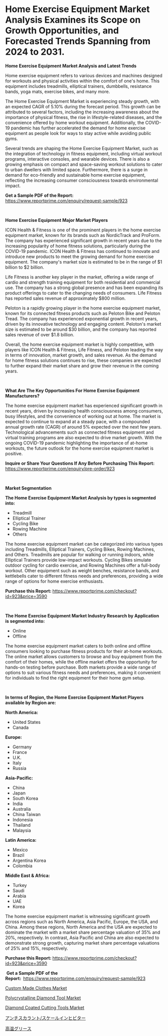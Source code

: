 <p><h1>Home Exercise Equipment Market Analysis Examines its Scope on Growth Opportunities, and Forecasted Trends Spanning from 2024 to 2031.</h1></p><p><strong>Home Exercise Equipment Market Analysis and Latest Trends</strong></p>
<p><p>Home exercise equipment refers to various devices and machines designed for workouts and physical activities within the comfort of one's home. This equipment includes treadmills, elliptical trainers, dumbbells, resistance bands, yoga mats, exercise bikes, and many more.</p><p>The Home Exercise Equipment Market is experiencing steady growth, with an expected CAGR of 5.10% during the forecast period. This growth can be attributed to several factors, including the increasing awareness about the importance of physical fitness, the rise in lifestyle-related diseases, and the convenience offered by home workout equipment. Additionally, the COVID-19 pandemic has further accelerated the demand for home exercise equipment as people look for ways to stay active while avoiding public gyms.</p><p>Several trends are shaping the Home Exercise Equipment Market, such as the integration of technology in fitness equipment, including virtual workout programs, interactive consoles, and wearable devices. There is also a growing emphasis on compact and space-saving workout solutions to cater to urban dwellers with limited space. Furthermore, there is a surge in demand for eco-friendly and sustainable home exercise equipment, reflecting the increasing consumer consciousness towards environmental impact.</p></p>
<p><strong>Get a Sample PDF of the Report:&nbsp;</strong> <a href="https://www.reportprime.com/enquiry/request-sample/923">https://www.reportprime.com/enquiry/request-sample/923</a></p>
<p>&nbsp;</p>
<p><strong>Home Exercise Equipment Major Market Players</strong></p>
<p><p>ICON Health & Fitness is one of the prominent players in the home exercise equipment market, known for its brands such as NordicTrack and ProForm. The company has experienced significant growth in recent years due to the increasing popularity of home fitness solutions, particularly during the COVID-19 pandemic. ICON Health & Fitness has continued to innovate and introduce new products to meet the growing demand for home exercise equipment. The company's market size is estimated to be in the range of $1 billion to $2 billion.</p><p>Life Fitness is another key player in the market, offering a wide range of cardio and strength training equipment for both residential and commercial use. The company has a strong global presence and has been expanding its product offerings to cater to the changing needs of consumers. Life Fitness has reported sales revenue of approximately $800 million.</p><p>Peloton is a rapidly growing player in the home exercise equipment market, known for its connected fitness products such as Peloton Bike and Peloton Tread. The company has experienced exponential growth in recent years, driven by its innovative technology and engaging content. Peloton's market size is estimated to be around $30 billion, and the company has reported sales revenue of over $1.8 billion.</p><p>Overall, the home exercise equipment market is highly competitive, with players like ICON Health & Fitness, Life Fitness, and Peloton leading the way in terms of innovation, market growth, and sales revenue. As the demand for home fitness solutions continues to rise, these companies are expected to further expand their market share and grow their revenue in the coming years.</p></p>
<p>&nbsp;</p>
<p><strong>What Are The Key Opportunities For Home Exercise Equipment Manufacturers?</strong></p>
<p><p>The home exercise equipment market has experienced significant growth in recent years, driven by increasing health consciousness among consumers, busy lifestyles, and the convenience of working out at home. The market is expected to continue to expand at a steady pace, with a compounded annual growth rate (CAGR) of around 5% expected over the next few years. Technological advancements such as connected fitness equipment and virtual training programs are also expected to drive market growth. With the ongoing COVID-19 pandemic highlighting the importance of at-home workouts, the future outlook for the home exercise equipment market is positive.</p></p>
<p><strong>Inquire or Share Your Questions If Any Before Purchasing This Report:</strong> <a href="https://www.reportprime.com/enquiry/pre-order/923">https://www.reportprime.com/enquiry/pre-order/923</a></p>
<p>&nbsp;</p>
<p><strong>Market Segmentation</strong></p>
<p><strong>The Home Exercise Equipment Market Analysis by types is segmented into:</strong></p>
<p><ul><li>Treadmill</li><li>Elliptical Trainer</li><li>Cycling Bike</li><li>Rowing Machine</li><li>Others</li></ul></p>
<p><p>The home exercise equipment market can be categorized into various types including Treadmills, Elliptical Trainers, Cycling Bikes, Rowing Machines, and Others. Treadmills are popular for walking or running indoors, while Elliptical Trainers provide low-impact workouts. Cycling Bikes simulate outdoor cycling for cardio exercise, and Rowing Machines offer a full-body workout. Other equipment such as weight benches, resistance bands, and kettlebells cater to different fitness needs and preferences, providing a wide range of options for home exercise enthusiasts.</p></p>
<p><strong>Purchase this Report:&nbsp;</strong><a href="https://www.reportprime.com/checkout?id=923&price=3590">https://www.reportprime.com/checkout?id=923&price=3590</a></p>
<p>&nbsp;</p>
<p><strong>The Home Exercise Equipment Market Industry Research by Application is segmented into:</strong></p>
<p><ul><li>Online</li><li>Offline</li></ul></p>
<p><p>The home exercise equipment market caters to both online and offline consumers looking to purchase fitness products for their at-home workouts. The online market allows customers to browse and buy equipment from the comfort of their homes, while the offline market offers the opportunity for hands-on testing before purchase. Both markets provide a wide range of options to suit various fitness needs and preferences, making it convenient for individuals to find the right equipment for their home gym setup.</p></p>
<p>&nbsp;</p>
<p><strong>In terms of Region, the Home Exercise Equipment Market Players available by Region are:</strong></p>
<p>
    <p> <strong> North America: </strong>
        <ul>
            <li>United States</li>
            <li>Canada</li>
        </ul>
        </p> 
    <p> <strong> Europe: </strong>
        <ul>
            <li>Germany</li>
            <li>France</li>
            <li>U.K.</li>
            <li>Italy</li>
            <li>Russia</li>
        </ul>
        </p> 
    <p> <strong> Asia-Pacific: </strong>
        <ul>
            <li>China</li>
            <li>Japan</li>
            <li>South Korea</li>
            <li>India</li>
            <li>Australia</li>
            <li>China Taiwan</li>
            <li>Indonesia</li>
            <li>Thailand</li>
            <li>Malaysia</li>
        </ul>
        </p> 
    <p> <strong> Latin America: </strong>
        <ul>
            <li>Mexico</li>
            <li>Brazil</li>
            <li>Argentina Korea</li>
            <li>Colombia</li>
        </ul>
        </p> 
    <p> <strong> Middle East & Africa: </strong>
        <ul>
            <li>Turkey</li>
            <li>Saudi</li>
            <li>Arabia</li>
            <li>UAE</li>
            <li>Korea</li>
        </ul>
    </p>
    </p>
<p><p>The home exercise equipment market is witnessing significant growth across regions such as North America, Asia Pacific, Europe, the USA, and China. Among these regions, North America and the USA are expected to dominate the market with a market share percentage valuation of 35% and 20%, respectively. In contrast, Asia Pacific and China are also expected to demonstrate strong growth, capturing market share percentage valuations of 25% and 15%, respectively.</p></p>
<p><strong>Purchase this Report: </strong><a href="https://www.reportprime.com/checkout?id=923&price=3590">https://www.reportprime.com/checkout?id=923&price=3590</a></p>
<p>&nbsp;<strong>Get a Sample PDF of the Report:&nbsp;&nbsp;</strong><a href="https://www.reportprime.com/enquiry/request-sample/923">https://www.reportprime.com/enquiry/request-sample/923</a></p>
<p><strong></strong></p>
<p><p><a href="https://github.com/jj19131/Market-Research-Report-List-2/blob/main/custom-made-clothes-market.md">Custom Made Clothes Market</a></p><p><a href="https://issuu.com/reportprime-2/docs/polycrystalline-diamond-tool-market-size-2030.pptx">Polycrystalline Diamond Tool Market</a></p><p><a href="https://issuu.com/reportprime-2/docs/diamond-coated-cutting-tools-market-size-2030.pptx">Diamond Coated Cutting Tools Market</a></p><p><a href="https://github.com/oafhukehf4709715/Market-Research-Report-List-1/blob/main/72309445296.md">アンチスカラント/スケールインヒビター</a></p><p><a href="https://github.com/dzy793153605/Market-Research-Report-List-1/blob/main/39929005297.md">高温グリース</a></p></p>